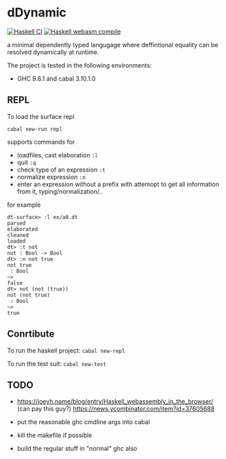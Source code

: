 # dDynamic
[![Haskell CI](https://github.com/marklemay/dDynamic/actions/workflows/haskell.yml/badge.svg)](https://github.com/marklemay/dDynamic/actions/workflows/haskell.yml)
[![Haskell webasm compile](https://github.com/marklemay/dDynamic/actions/workflows/webasm.yaml/badge.svg)](https://github.com/marklemay/dDynamic/actions/workflows/webasm.yaml)

a minimal dependently typed langugage where deffintional equality can be resolved dynamically at runtime.

The project is tested in the following environments:
- GHC 9.6.1 and cabal 3.10.1.0

## REPL

To load the surface repl
```
cabal new-run repl
```
supports commands for 
* loadfiles, cast elaboration `:l`
* quit `:q`
* check type of an expression `:t`
* normalize expression `:n`
* enter an expression without a prefix with attemopt to get all information from it, typing/normalization/..

for example
```
dt-surface> :l ex/a0.dt
parsed
elaborated
cleaned
loaded
dt> :t not
not : Bool -> Bool
dt> :n not true
not true
 : Bool
~>
false
dt> not (not (true))
not (not true)
 : Bool
~>
true
```

## Conrtibute
To run the haskell project: ```cabal new-repl```

To run the test suit: ```cabal new-test```

## TODO

* https://joeyh.name/blog/entry/Haskell_webassembly_in_the_browser/ (can pay this guy?)
https://news.ycombinator.com/item?id=37605688


* put the reasonable ghc cmdline args into cabal
* kill the makefile if possible
* build the regular stuff in "normal" ghc also
